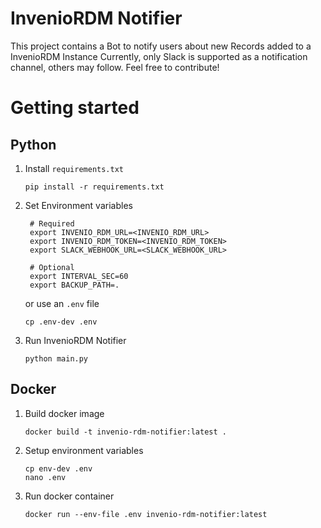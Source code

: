 # InvenioRDM Notifier

This project contains a Bot to notify users about new Records added to a InvenioRDM Instance
Currently, only Slack is supported as a notification channel, others may follow. Feel free to contribute!

# Getting started

## Python

1. Install `requirements.txt`
    ```shell
    pip install -r requirements.txt
    ```
2. Set Environment variables
   ```shell
    # Required
    export INVENIO_RDM_URL=<INVENIO_RDM_URL>
    export INVENIO_RDM_TOKEN=<INVENIO_RDM_TOKEN>
    export SLACK_WEBHOOK_URL=<SLACK_WEBHOOK_URL>
    
    # Optional
    export INTERVAL_SEC=60
    export BACKUP_PATH=.
   ```
   or use an `.env` file
   ```
   cp .env-dev .env
   ```
3. Run InvenioRDM Notifier
   ```shell
   python main.py
   ```

## Docker
1. Build docker image
   ```shell
   docker build -t invenio-rdm-notifier:latest .
   ```
2. Setup environment variables
   ```shell
   cp env-dev .env
   nano .env
   ```
   
2. Run docker container
   ```shell
   docker run --env-file .env invenio-rdm-notifier:latest 
   ```
